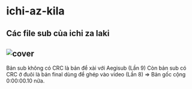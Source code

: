 # ichi-az-kila
Các file sub của ichi za laki
-------------
![cover](https://imgur.com/SVLv5BZ)
-------------
Bản sub không có CRC là bản để xài với Aegisub (Lần 9)
Còn bản sub có CRC ở đuôi là bản final dùng để ghép vào video (Lần 8)
=> Bản gốc cộng 0:00:00.10 nữa.
